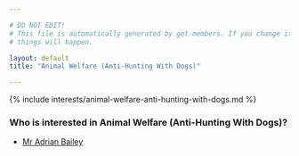 ```yaml
---

# DO NOT EDIT!
# This file is automatically generated by get-members. If you change it, bad
# things will happen.

layout: default
title: "Animal Welfare (Anti-Hunting With Dogs)"

---
```


{% include interests/animal-welfare-anti-hunting-with-dogs.md %}

### Who is interested in Animal Welfare (Anti-Hunting With Dogs)?


* [Mr Adrian Bailey](/members/mr-adrian-bailey.html)
